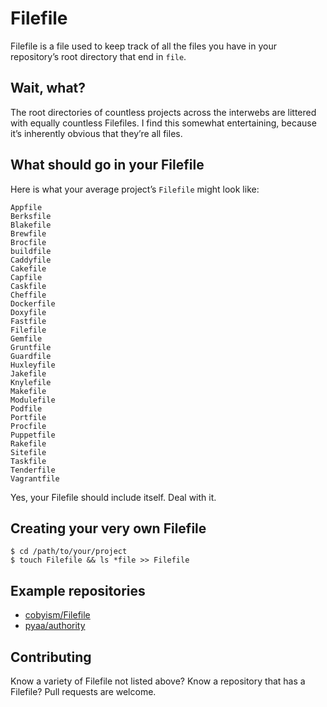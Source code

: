 # Filefile

Filefile is a file used to keep track of all the files you have in your repository’s root directory that end in `file`.

## Wait, what?

The root directories of countless projects across the interwebs are littered with equally countless Filefiles. I find this somewhat entertaining, because it’s inherently obvious that they’re all files.

## What should go in your Filefile

Here is what your average project’s `Filefile` might look like:

```
Appfile
Berksfile
Blakefile
Brewfile
Brocfile
buildfile
Caddyfile
Cakefile
Capfile
Caskfile
Cheffile
Dockerfile
Doxyfile
Fastfile
Filefile
Gemfile
Gruntfile
Guardfile
Huxleyfile
Jakefile
Knylefile
Makefile
Modulefile
Podfile
Portfile
Procfile
Puppetfile
Rakefile
Sitefile
Taskfile
Tenderfile
Vagrantfile
```

Yes, your Filefile should include itself. Deal with it.

## Creating your very own Filefile

```
$ cd /path/to/your/project
$ touch Filefile && ls *file >> Filefile
```

## Example repositories

- [cobyism/Filefile](https://github.com/cobyism/Filefile/blob/master/Filefile)
- [pyaa/authority](https://github.com/pyaa/authority/blob/master/Filefile)

## Contributing

Know a variety of Filefile not listed above? Know a repository that has a Filefile? Pull requests are welcome.
